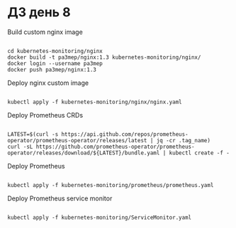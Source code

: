 <H1>ДЗ день 8</H1>

Build custom nginx image

<pre><code>
cd kubernetes-monitoring/nginx
docker build -t pa3mep/nginx:1.3 kubernetes-monitoring/nginx/
docker login --username pa3mep
docker push pa3mep/nginx:1.3
</pre></code>

Deploy nginx custom image

<pre><code>
kubectl apply -f kubernetes-monitoring/nginx/nginx.yaml
</pre></code>

Deploy Prometheus CRDs
<pre><code>
LATEST=$(curl -s https://api.github.com/repos/prometheus-operator/prometheus-operator/releases/latest | jq -cr .tag_name)
curl -sL https://github.com/prometheus-operator/prometheus-operator/releases/download/${LATEST}/bundle.yaml | kubectl create -f -
</pre></code>

Deploy Prometheus
<pre><code>
kubectl apply -f kubernetes-monitoring/prometheus/prometheus.yaml
</pre></code>

Deploy Prometheus service monitor
<pre><code>
kubectl apply -f kubernetes-monitoring/ServiceMonitor.yaml
</pre></code>



